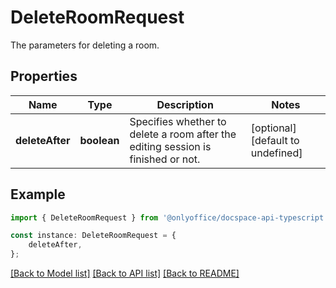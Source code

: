 # DeleteRoomRequest

The parameters for deleting a room.

## Properties

Name | Type | Description | Notes
------------ | ------------- | ------------- | -------------
**deleteAfter** | **boolean** | Specifies whether to delete a room after the editing session is finished or not. | [optional] [default to undefined]

## Example

```typescript
import { DeleteRoomRequest } from '@onlyoffice/docspace-api-typescript';

const instance: DeleteRoomRequest = {
    deleteAfter,
};
```

[[Back to Model list]](../README.md#documentation-for-models) [[Back to API list]](../README.md#documentation-for-api-endpoints) [[Back to README]](../README.md)
